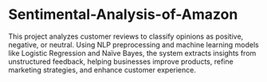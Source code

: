 # Sentimental-Analysis-of-Amazon
This project analyzes customer reviews to classify opinions as positive, negative, or neutral. Using NLP preprocessing and machine learning models like Logistic Regression and Naïve Bayes, the system extracts insights from unstructured feedback, helping businesses improve products, refine marketing strategies, and enhance customer experience.
